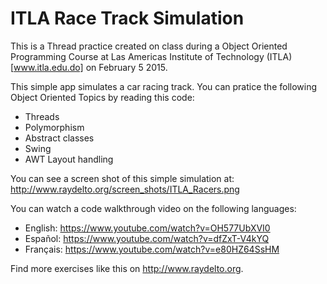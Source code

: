 # ITLA Race Track Simulation

This is a Thread practice created on class during a Object Oriented Programming Course at Las Americas Institute of Technology (ITLA) [www.itla.edu.do] on February 5 2015. 

This simple app simulates a car racing track. You can pratice the following Object Oriented Topics by reading this code:

* Threads
* Polymorphism
* Abstract classes
* Swing
* AWT Layout handling

You can see a screen shot of this simple simulation at: http://www.raydelto.org/screen_shots/ITLA_Racers.png

You can watch a code walkthrough video on the following languages:

* English: https://www.youtube.com/watch?v=OH577UbXVI0
* Español: https://www.youtube.com/watch?v=dfZxT-V4kYQ
* Français: https://www.youtube.com/watch?v=e80HZ64SsHM

Find more exercises like this on http://www.raydelto.org.
